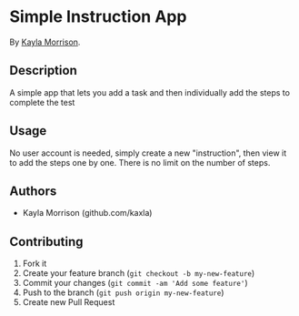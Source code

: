 # Simple Instruction App

By [Kayla Morrison](github.com/kaxla).

## Description
A simple app that lets you add a task and then individually add the steps to complete the test

## Usage

No user account is needed, simply create a new "instruction", then view it to add the steps one by one. There is no limit on the number of steps.

## Authors

* Kayla Morrison (github.com/kaxla)

## Contributing

1. Fork it
2. Create your feature branch (`git checkout -b my-new-feature`)
3. Commit your changes (`git commit -am 'Add some feature'`)
4. Push to the branch (`git push origin my-new-feature`)
5. Create new Pull Request
